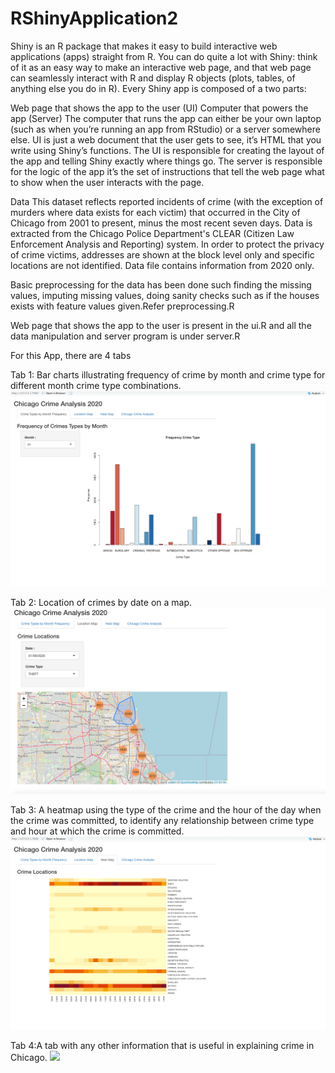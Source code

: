 # RShinyApplication2

Shiny is an R package that makes it easy to build interactive web applications (apps) straight from R. You can do quite a lot with Shiny: think of it as an easy way to make an interactive web page, and that web page can seamlessly interact with R and display R objects (plots, tables, of anything else you do in R). Every Shiny app is composed of a two parts:

Web page that shows the app to the user (UI)
Computer that powers the app (Server)
The computer that runs the app can either be your own laptop (such as when you’re running an app from RStudio) or a server somewhere else. UI is just a web document that the user gets to see, it’s HTML that you write using Shiny’s functions. The UI is responsible for creating the layout of the app and telling Shiny exactly where things go. The server is responsible for the logic of the app it’s the set of instructions that tell the web page what to show when the user interacts with the page.

Data
This dataset reflects reported incidents of crime (with the exception of murders where data exists for each victim) that occurred in the City of Chicago from 2001 to present, minus the most recent seven days. Data is extracted from the Chicago Police Department's CLEAR (Citizen Law Enforcement Analysis and Reporting) system. In order to protect the privacy of crime victims, addresses are shown at the block level only and specific locations are not identified. 
Data file contains information from 2020 only.

Basic preprocessing for the data has been done such finding the missing values, imputing missing values, doing sanity checks such as if the houses exists with feature values given.Refer preprocessing.R

Web page that shows the app to the user is present in the ui.R and all the data manipulation and server program is under server.R

For this App, there are 4 tabs

Tab 1: Bar charts illustrating frequency of crime by month and crime type for different month crime type combinations.
![](Pictures/Tab1.png)

Tab 2: Location of crimes by date on a map.
![](Pictures/Tab2.png)

Tab 3: A heatmap using the type of the crime and the hour of the day when the crime was committed, to identify any relationship between crime type and hour at which the crime is committed.
![](Pictures/Tab3.png)

Tab 4:A tab with any other information that is useful in explaining crime in Chicago.
![](Pictures/.png)
